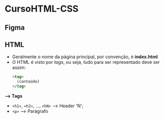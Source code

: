 # CursoHTML-CSS

## Figma

## HTML

- Geralmente o nome da página principal, por convenção, é **index.html**
- O HTML é visto por *tags*, ou seja, tudo para ser representado deve ser assim:  
  ```html
  <tag>
    (conteúdo)
  </tag>
  ```
**--> Tags**

- `<h1>`, `<h2>`, ..., `<hN>` --> Header 'N';
- `<p>` --> Parágrafo

